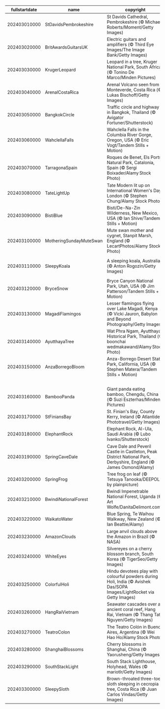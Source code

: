 |fullstartdate|name|copyright|title|image|
|--|--|--|--|--|
202403010000|StDavidsPembrokeshire|St Davids Cathedral, Pembrokeshire (© Michael Roberts/Moment/Getty Images)|Happy Saint David's Day!|![](/en-GB/2024/03/202403010000StDavidsPembrokeshire.jpg)|
202403020000|BritAwardsGuitarsUK|Electric guitars and amplifiers (© Third Eye Images/The Image Bank/Getty Images)|Lights, camera, music!|![](/en-GB/2024/03/202403020000BritAwardsGuitarsUK.jpg)|
202403030000|KrugerLeopard|Leopard in a tree, Kruger National Park, South Africa (© Tonino De Marco/Minden Pictures)|A dappled acrobat|![](/en-GB/2024/03/202403030000KrugerLeopard.jpg)|
202403040000|ArenalCostaRica|Arenal Volcano seen from Monteverde, Costa Rica (© Lukas Bischoff/Getty Images)|A sleeping beauty|![](/en-GB/2024/03/202403040000ArenalCostaRica.jpg)|
202403050000|BangkokCircle|Traffic circle and highway in Bangkok, Thailand (© Avigator Fortuner/Shutterstock)|Stuck in a loop?|![](/en-GB/2024/03/202403050000BangkokCircle.jpg)|
202403060000|WahclellaFalls|Wahclella Falls in the Columbia River Gorge, Oregon, USA (© Eric Vogt/Tandem Stills + Motion)|Get your splash on|![](/en-GB/2024/03/202403060000WahclellaFalls.jpg)|
202403070000|TarragonaSpain|Roques de Benet, Els Ports Natural Park, Catalonia, Spain (© Sergi Boixader/Alamy Stock Photo)|Reaching new heights|![](/en-GB/2024/03/202403070000TarragonaSpain.jpg)|
202403080000|TateLightUp|Tate Modern lit up on International Women's Day, London (© Stephen Chung/Alamy Stock Photo)|Right to shine|![](/en-GB/2024/03/202403080000TateLightUp.jpg)|
202403090000|BistiBlue|Bisti/De-Na-Zin Wilderness, New Mexico, USA (© Ian Shive/Tandem Stills + Motion)|Transformed by time|![](/en-GB/2024/03/202403090000BistiBlue.jpg)|
202403100000|MotheringSundayMuteSwan|Mute swan mother and cygnet, Stanpit Marsh, England (© LecartPhotos/Alamy Stock Photo)|All aboard the mothership|![](/en-GB/2024/03/202403100000MotheringSundayMuteSwan.jpg)|
202403110000|SleepyKoala|A sleeping koala, Australia (© Anton Rogozin/Getty Images)|Sweet dreams are made of leaves|![](/en-GB/2024/03/202403110000SleepyKoala.jpg)|
202403120000|BryceSnow|Bryce Canyon National Park, Utah, USA (© Jim Patterson/Tandem Stills + Motion)|Guardians of the canyon|![](/en-GB/2024/03/202403120000BryceSnow.jpg)|
202403130000|MagadiFlamingos|Lesser flamingos flying over Lake Magadi, Kenya (© Vicki Jauron, Babylon and Beyond Photography/Getty Images)|Bird's-eye view|![](/en-GB/2024/03/202403130000MagadiFlamingos.jpg)|
202403140000|AyutthayaTree|Wat Phra Ngam, Ayutthaya Historical Park, Thailand (© boonchai wedmakawand/Alamy Stock Photo)|A piece of pi|![](/en-GB/2024/03/202403140000AyutthayaTree.jpg)|
202403150000|AnzaBorregoBloom|Anza-Borrego Desert State Park, California, USA (© Stephen Matera/Tandem Stills + Motion)|A splash of spring|![](/en-GB/2024/03/202403150000AnzaBorregoBloom.jpg)|
||||![](/en-GB/2024/03/.jpg)|
202403160000|BambooPanda|Giant panda eating bamboo, Chengdu, China (© Suzi Eszterhas/Minden Pictures)|Somewhat bamboo-zled|![](/en-GB/2024/03/202403160000BambooPanda.jpg)|
202403170000|StFiniansBay|St. Finian's Bay, County Kerry, Ireland (© Atlantide Phototravel/Getty Images)|Let's wear green today!|![](/en-GB/2024/03/202403170000StFiniansBay.jpg)|
202403180000|ElephantRock|Elephant Rock, Al-Ula, Saudi Arabia (© Lubo Ivanko/Shutterstock)|Gentle giant of the dunes|![](/en-GB/2024/03/202403180000ElephantRock.jpg)|
202403190000|SpringCaveDale|Cave Dale and Peveril Castle in Castleton, Peak District National Park, Derbyshire, England (© James Osmond/Alamy)|A gorge-ous walk|![](/en-GB/2024/03/202403190000SpringCaveDale.jpg)|
202403200000|SpringFrog|Tree frog on leaf (© Tetsuya Tanooka/DEEPOL by plainpicture)|Hop into spring!|![](/en-GB/2024/03/202403200000SpringFrog.jpg)|
202403210000|BwindiNationalForest|Bwindi Impenetrable National Forest, Uganda (© Art Wolfe/DanitaDelimont.com)|Woodn't it be nice|![](/en-GB/2024/03/202403210000BwindiNationalForest.jpg)|
202403220000|WaikatoWater|Blue Spring, Te Waihou Walkway, New Zealand (© Ian Beattie/Alamy)|'Water' we celebrating?|![](/en-GB/2024/03/202403220000WaikatoWater.jpg)|
202403230000|AmazonClouds|Large anvil clouds above the Amazon in Brazil (© NASA)|Making a fog-cast|![](/en-GB/2024/03/202403230000AmazonClouds.jpg)|
202403240000|WhiteEyes|Silvereyes on a cherry blossom branch, South Korea (© TigerSeo/Getty Images)|Could you scoot over a little, please?|![](/en-GB/2024/03/202403240000WhiteEyes.jpg)|
202403250000|ColorfulHoli|Hindu devotees play with colourful powders during Holi, India (© Avishek Das/SOPA Images/LightRocket via Getty Images)|Painting the town|![](/en-GB/2024/03/202403250000ColorfulHoli.jpg)|
202403260000|HangRaiVietnam|Seawater cascades over an ancient coral reef, Hang Rai, Vietnam (© Thang Tat Nguyen/Getty Images)|A tidal tango|![](/en-GB/2024/03/202403260000HangRaiVietnam.jpg)|
202403270000|TeatroColon|The Teatro Colón in Buenos Aires, Argentina (© Wei Hao Ho/Alamy Stock Photo)|Theatre takes centre stage|![](/en-GB/2024/03/202403270000TeatroColon.jpg)|
202403280000|ShanghaiBlossoms|Cherry blossoms in Shanghai, China (© Yaorusheng/Getty Images)|A path through the petals|![](/en-GB/2024/03/202403280000ShanghaiBlossoms.jpg)|
202403290000|SouthStackLight|South Stack Lighthouse, Holyhead, Wales (© mariotlr/Getty Images)|High tides and bright lights|![](/en-GB/2024/03/202403290000SouthStackLight.jpg)|
202403300000|SleepySloth|Brown-throated three-toed sloth sleeping in cecropia tree, Costa Rica (© Juan Carlos Vindas/Getty Images)|Hello from the upside-down!|![](/en-GB/2024/03/202403300000SleepySloth.jpg)|
